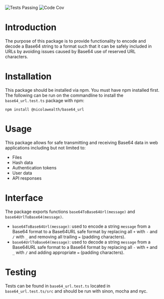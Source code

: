 ![Tests Passing](https://github.com/NicolaWealth/base64_url/actions/workflows/auto_test_main_badge.yml/badge.svg)
![Code Cov](https://img.shields.io/badge/dynamic/json?url=https%3A%2F%2Fgithub.com%2Fnicolawealth%2Fbase64_url%2Fraw%2Fmain%2Fcodecov/badge.json&query=%24.message&label=Code%20Coverage&color=%24.color)

# Introduction
The purpose of this package is to provide functionality to encode and decode a Base64 string to a format such that it can be safely included in URLs by avoiding issues caused by Base64 use of reserved URL characters.

# Installation
This package should be installed via npm. You must have npm installed first. The following can be run on the commandline to install the `base64_url.test.ts` package with npm:

`npm install @nicolawealth/base64_url`

# Usage
This package allows for safe transmitting and receiving Base64 data in web applications including but not limited to:
* Files
* Hash data
* Authentication tokens
* User data
* API responses

# Interface
The package exports functions `base64ToBase64Url(message)` and `base64UrlToBase64(message)`. 
* `base64ToBase64Url(message)`: used to encode a string `message` from a Base64 format to a Base64URL safe format by replacing all `+` with `-` and `/` with `_` and removing all trailing `=` (padding characters).
* `base64UrlToBase64(message)`: used to decode a string `message` from a Base64URL safe format to a Base64 format by replacing all `-` with `+` and `_` with `/` and adding appropriate `=` (padding characters).

# Testing
Tests can be found in `base64_url.test.ts` located in `base64_url.test.ts/src` and should be run with sinon, mocha and nyc.
